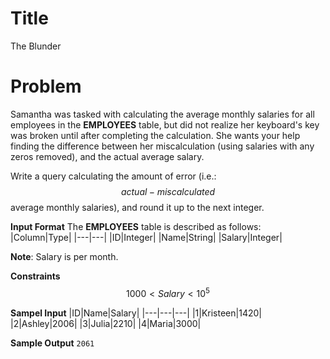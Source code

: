 ﻿
# Title
The Blunder

# Problem

Samantha was tasked with calculating the average monthly salaries for all employees in the  **EMPLOYEES**  table, but did not realize her keyboard's  key was broken until after completing the calculation. She wants your help finding the difference between her miscalculation (using salaries with any zeros removed), and the actual average salary.

Write a query calculating the amount of error (i.e.: $$actual - miscalculated$$ average monthly salaries), and round it up to the next integer.

**Input Format**
The **EMPLOYEES** table is described as follows:<br>
|Column|Type|
|---|---|
|ID|Integer|
|Name|String|
|Salary|Integer|

**Note**: Salary is per month.

**Constraints**
$$1000 < Salary < 10^5$$

**Sampel Input**
|ID|Name|Salary|
|---|---|---|
|1|Kristeen|1420|
|2|Ashley|2006|
|3|Julia|2210|
|4|Maria|3000|

**Sample Output**
``
2061
``
